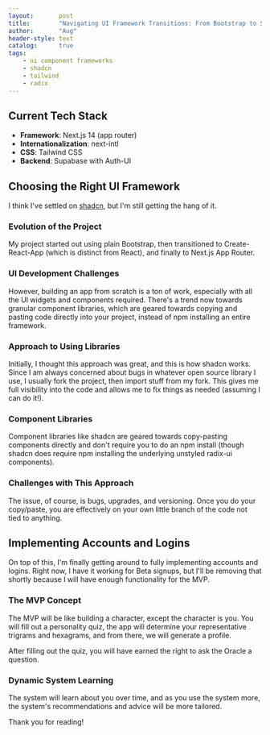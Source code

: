 ```yaml
---
layout:       post
title:        "Navigating UI Framework Transitions: From Bootstrap to Shadcn"
author:       "Aug"
header-style: text
catalog:      true
tags:
    - ui component frameworks
    - shadcn
    - tailwind
    - radix
---
```


## Current Tech Stack
- **Framework**: Next.js 14 (app router)
- **Internationalization**: next-intl
- **CSS**: Tailwind CSS
- **Backend**: Supabase with Auth-UI

## Choosing the Right UI Framework

I think I've settled on [shadcn](https://ui.shadcn.com), but I'm still getting the hang of it.

### Evolution of the Project
My project started out using plain Bootstrap, then transitioned to Create-React-App (which is distinct from React), and finally to Next.js App Router.

### UI Development Challenges
However, building an app from scratch is a ton of work, especially with all the UI widgets and components required. There's a trend now towards granular component libraries, which are geared towards copying and pasting code directly into your project, instead of npm installing an entire framework.

### Approach to Using Libraries
Initially, I thought this approach was great, and this is how shadcn works. Since I am always concerned about bugs in whatever open source library I use, I usually fork the project, then import stuff from my fork. This gives me full visibility into the code and allows me to fix things as needed (assuming I can do it!).

### Component Libraries
Component libraries like shadcn are geared towards copy-pasting components directly and don't require you to do an npm install (though shadcn does require npm installing the underlying unstyled radix-ui components).

### Challenges with This Approach
The issue, of course, is bugs, upgrades, and versioning. Once you do your copy/paste, you are effectively on your own little branch of the code not tied to anything.

## Implementing Accounts and Logins
On top of this, I'm finally getting around to fully implementing accounts and logins. Right now, I have it working for Beta signups, but I'll be removing that shortly because I will have enough functionality for the MVP.

### The MVP Concept
The MVP will be like building a character, except the character is you. You will fill out a personality quiz, the app will determine your representative trigrams and hexagrams, and from there, we will generate a profile.

After filling out the quiz, you will have earned the right to ask the Oracle a question.

### Dynamic System Learning
The system will learn about you over time, and as you use the system more, the system's recommendations and advice will be more tailored.

Thank you for reading!
